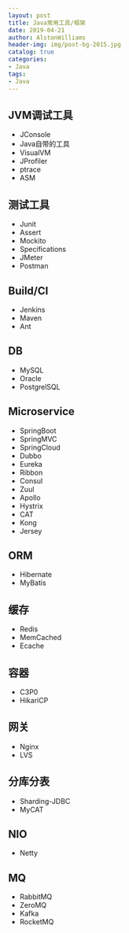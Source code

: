 ```yaml
---
layout: post
title: Java常用工具/框架
date: 2019-04-21
author: AlstonWilliams
header-img: img/post-bg-2015.jpg
catalog: true
categories:
- Java
tags:
- Java
---
```


## JVM调试工具
- JConsole
- Java自带的工具
- VisualVM
- JProfiler
- ptrace
- ASM

## 测试工具
- Junit
- Assert
- Mockito
- Specifications
- JMeter
- Postman

## Build/CI
- Jenkins
- Maven
- Ant

## DB
- MySQL
- Oracle
- PostgrelSQL

## Microservice
- SpringBoot
- SpringMVC
- SpringCloud
- Dubbo
- Eureka
- Ribbon
- Consul
- Zuul
- Apollo
- Hystrix
- CAT
- Kong
- Jersey

## ORM
- Hibernate
- MyBatis

## 缓存
- Redis
- MemCached
- Ecache

## 容器
- C3P0
- HikariCP

## 网关
- Nginx
- LVS

## 分库分表
- Sharding-JDBC
- MyCAT

## NIO
- Netty

## MQ
- RabbitMQ
- ZeroMQ
- Kafka
- RocketMQ

